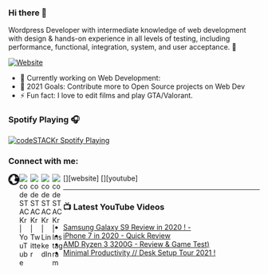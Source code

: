 ### Hi there 👋
Wordpress Developer with intermediate knowledge of web development with design & hands-on experience in all levels of testing, including performance, functional, integration, system, and user acceptance. 👋

[![Website](https://img.shields.io/website?label=insightgro.com&style=for-the-badge&url=https%3A%2F%2Fcodestackr.com)](https://insightgro.com)


- 🔭 Currently working on Web Development: 
- 🥅 2021 Goals: Contribute more to Open Source projects on Web Dev
- ⚡ Fun fact: I love to edit films and play GTA/Valorant.

### Spotify Playing 🎧

[<img src="https://now-playing-codestackr.vercel.app/api/spotify-playing" alt="codeSTACKr Spotify Playing" width="350" />](https://open.spotify.com/user/swyqyimdc12jajde4vpwd2x1b)

### Connect with me:

[<img align="left" alt="codeSTACKr.com" width="22px" src="https://raw.githubusercontent.com/iconic/open-iconic/master/svg/globe.svg" />][website]
[<img align="left" alt="codeSTACKr | YouTube" width="22px" src="https://cdn.jsdelivr.net/npm/simple-icons@v3/icons/youtube.svg" />][youtube]
[<img align="left" alt="codeSTACKr | Twitter" width="22px" src="https://cdn.jsdelivr.net/npm/simple-icons@v3/icons/twitter.svg" />][twitter]
[<img align="left" alt="codeSTACKr | LinkedIn" width="22px" src="https://cdn.jsdelivr.net/npm/simple-icons@v3/icons/linkedin.svg" />][linkedin]
[<img align="left" alt="codeSTACKr | Instagram" width="22px" src="https://cdn.jsdelivr.net/npm/simple-icons@v3/icons/instagram.svg" />][instagram]

---

### 📺 Latest YouTube Videos

<!-- YOUTUBE:START -->
- [Samsung Galaxy S9 Review in 2020 ! -](https://www.youtube.com/watch?v=9XrYNHmFU-g&t=8s)
- [iPhone 7 in 2020 - Quick Review](https://www.youtube.com/watch?v=xcsq9_hVoUg&t=5s)
- [AMD Ryzen 3 3200G - Review & Game Test)](https://www.youtube.com/watch?v=LGYyTF_P3ic&t=2s)
- [Minimal Productivity // Desk Setup Tour 2021 !](https://www.youtube.com/watch?v=sm0Mb7qHEmI)
<!-- YOUTUBE:END -->




[twitter]: https://twitter.com/dg_sabyasachi
[instagram]: [https://instagram.com/insight_gro](https://www.instagram.com/_sabyasachidg_/)
[linkedin]: [https://www.linkedin.com/company/insight-gro/mycompany/?viewAsMember=true](https://www.linkedin.com/in/sabyasachi-dasgupta-569a9a189/)

